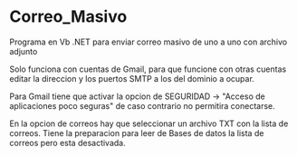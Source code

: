 # Correo_Masivo
Programa en Vb .NET para enviar correo masivo de uno a uno con archivo adjunto

Solo funciona con cuentas de Gmail, para que funcione con otras cuentas editar la direccion y los puertos SMTP a los del dominio a ocupar.

Para Gmail tiene que activar la opcion de SEGURIDAD -> "Acceso de aplicaciones poco seguras" de caso contrario no permitira conectarse.

En la opcion de correos hay que seleccionar un archivo TXT con la lista de correos. Tiene la preparacion para leer de Bases de datos la lista de correos pero esta desactivada.

